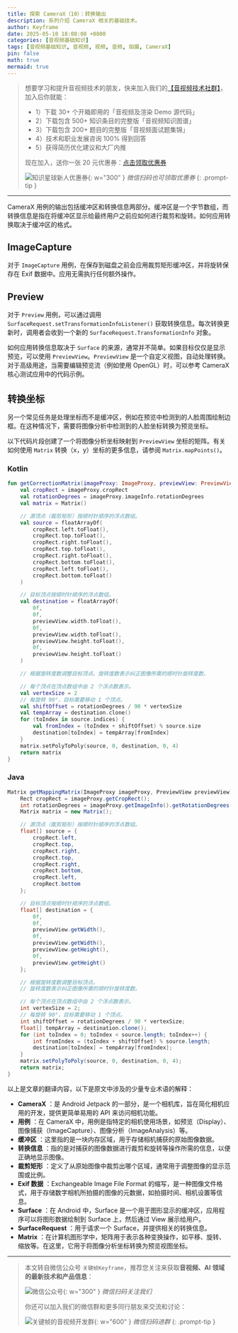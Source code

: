 ```yaml
---
title: 探索 CameraX（10）：转换输出
description: 系列介绍 CameraX 相关的基础技术。
author: Keyframe
date: 2025-05-10 18:08:08 +0800
categories: [音视频基础知识]
tags: [音视频基础知识, 音视频, 视频, 音频, 拍摄, CameraX]
pin: false
math: true
mermaid: true
---
```


>想要学习和提升音视频技术的朋友，快来加入我们的<a href="https://t.zsxq.com/jRprT" target="_blank" rel="noopener noreferrer">【音视频技术社群】</a>，加入后你就能：
>
>- 1）下载 30+ 个开箱即用的「音视频及渲染 Demo 源代码」
>- 2）下载包含 500+ 知识条目的完整版「音视频知识图谱」
>- 3）下载包含 200+ 题目的完整版「音视频面试题集锦」
>- 4）技术和职业发展咨询 100% 得到回答
>- 5）获得简历优化建议和大厂内推
>  
>现在加入，送你一张 20 元优惠券：<a href="https://t.zsxq.com/jRprT" target="_blank" rel="noopener noreferrer">点击领取优惠券</a>
>
>![知识星球新人优惠券](assets/img/keyframe-zsxq-coupon.png){: w="300" }
>_微信扫码也可领取优惠券_
{: .prompt-tip }

---



CameraX 用例的输出包括缓冲区和转换信息两部分。缓冲区是一个字节数组，而转换信息是指在将缓冲区显示给最终用户之前应如何进行裁剪和旋转。如何应用转换取决于缓冲区的格式。

## ImageCapture

对于 `ImageCapture` 用例，在保存到磁盘之前会应用裁剪矩形缓冲区，并将旋转保存在 Exif 数据中。应用无需执行任何额外操作。

## Preview

对于 `Preview` 用例，可以通过调用 `SurfaceRequest.setTransformationInfoListener()` 获取转换信息。每次转换更新时，调用者会收到一个新的 `SurfaceRequest.TransformationInfo` 对象。

如何应用转换信息取决于 `Surface` 的来源，通常并不简单。如果目标仅仅是显示预览，可以使用 `PreviewView`。`PreviewView` 是一个自定义视图，自动处理转换。对于高级用途，当需要编辑预览流（例如使用 OpenGL）时，可以参考 CameraX 核心测试应用中的代码示例。

## 转换坐标

另一个常见任务是处理坐标而不是缓冲区，例如在预览中检测到的人脸周围绘制边框。在这种情况下，需要将图像分析中检测到的人脸坐标转换为预览坐标。

以下代码片段创建了一个将图像分析坐标映射到 `PreviewView` 坐标的矩阵。有关如何使用 `Matrix` 转换（x，y）坐标的更多信息，请参阅 `Matrix.mapPoints()`。

### Kotlin

```kotlin
fun getCorrectionMatrix(imageProxy: ImageProxy, previewView: PreviewView): Matrix {
    val cropRect = imageProxy.cropRect
    val rotationDegrees = imageProxy.imageInfo.rotationDegrees
    val matrix = Matrix()

    // 源顶点（裁剪矩形）按顺时针顺序的浮点数组。
    val source = floatArrayOf(
        cropRect.left.toFloat(),
        cropRect.top.toFloat(),
        cropRect.right.toFloat(),
        cropRect.top.toFloat(),
        cropRect.right.toFloat(),
        cropRect.bottom.toFloat(),
        cropRect.left.toFloat(),
        cropRect.bottom.toFloat()
    )

    // 目标顶点按顺时针顺序的浮点数组。
    val destination = floatArrayOf(
        0f,
        0f,
        previewView.width.toFloat(),
        0f,
        previewView.width.toFloat(),
        previewView.height.toFloat(),
        0f,
        previewView.height.toFloat()
    )

    // 根据旋转度数调整目标顶点。旋转度数表示纠正图像所需的顺时针旋转度数。

    // 每个顶点在顶点数组中由 2 个浮点数表示。
    val vertexSize = 2
    // 每旋转 90°，目标需要移动 1 个顶点。
    val shiftOffset = rotationDegrees / 90 * vertexSize
    val tempArray = destination.clone()
    for (toIndex in source.indices) {
        val fromIndex = (toIndex + shiftOffset) % source.size
        destination[toIndex] = tempArray[fromIndex]
    }
    matrix.setPolyToPoly(source, 0, destination, 0, 4)
    return matrix
}
```

### Java

```java
Matrix getMappingMatrix(ImageProxy imageProxy, PreviewView previewView) {
    Rect cropRect = imageProxy.getCropRect();
    int rotationDegrees = imageProxy.getImageInfo().getRotationDegrees();
    Matrix matrix = new Matrix();

    // 源顶点（裁剪矩形）按顺时针顺序的浮点数组。
    float[] source = {
        cropRect.left,
        cropRect.top,
        cropRect.right,
        cropRect.top,
        cropRect.right,
        cropRect.bottom,
        cropRect.left,
        cropRect.bottom
    };

    // 目标顶点按顺时针顺序的浮点数组。
    float[] destination = {
        0f,
        0f,
        previewView.getWidth(),
        0f,
        previewView.getWidth(),
        previewView.getHeight(),
        0f,
        previewView.getHeight()
    };

    // 根据旋转度数调整目标顶点。
    // 旋转度数表示纠正图像所需的顺时针旋转度数。

    // 每个顶点在顶点数组中由 2 个浮点数表示。
    int vertexSize = 2;
    // 每旋转 90°，目标需要移动 1 个顶点。
    int shiftOffset = rotationDegrees / 90 * vertexSize;
    float[] tempArray = destination.clone();
    for (int toIndex = 0; toIndex < source.length; toIndex++) {
        int fromIndex = (toIndex + shiftOffset) % source.length;
        destination[toIndex] = tempArray[fromIndex];
    }
    matrix.setPolyToPoly(source, 0, destination, 0, 4);
    return matrix;
}
```



以上是文章的翻译内容，以下是原文中涉及的少量专业术语的解释：

  * **CameraX** ：是 Android Jetpack 的一部分，是一个相机库，旨在简化相机应用的开发，提供更简单易用的 API 来访问相机功能。
  * **用例** ：在 CameraX 中，用例是指特定的相机使用场景，如预览（Display）、图像捕获（ImageCapture）、图像分析（ImageAnalysis）等。
  * **缓冲区** ：这里指的是一块内存区域，用于存储相机捕获的原始图像数据。
  * **转换信息** ：指的是对捕获的图像数据进行裁剪和旋转等操作所需的信息，以便正确地显示图像。
  * **裁剪矩形** ：定义了从原始图像中裁剪出哪个区域，通常用于调整图像的显示范围或比例。
  * **Exif 数据** ：Exchangeable Image File Format 的缩写，是一种图像文件格式，用于存储数字相机所拍摄的图像的元数据，如拍摄时间、相机设置等信息。
  * **Surface** ：在 Android 中，Surface 是一个用于图形显示的缓冲区，应用程序可以将图形数据绘制到 Surface 上，然后通过 View 展示给用户。
  * **SurfaceRequest** ：用于请求一个 Surface，并提供相关的转换信息。
  * **Matrix** ：在计算机图形学中，矩阵用于表示各种变换操作，如平移、旋转、缩放等。在这里，它用于将图像分析坐标转换为预览视图坐标。



---

> 本文转自微信公众号 `关键帧Keyframe`，推荐您关注来获取**音视频、AI 领域的最新技术和产品信息**：
>
>![微信公众号](assets/img/keyframe-mp.jpg){: w="300" }
>_微信扫码关注我们_
>
>你还可以加入我们的微信群和更多同行朋友来交流和讨论：
>
>![关键帧的音视频开发群](assets/img/av-wechat-group.jpg){: w="600" }
>_微信扫码进群_
{: .prompt-tip }